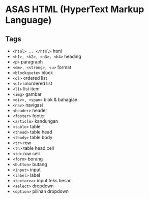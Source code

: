 # ASAS HTML (HyperText Markup Language)

## Tags
- `<html> .. </html>` html
- `<h1>, <h2>, <h3>, <h4>` heading
- `<p>` paragraph
- `<em>, <strong>, <u>` format
- `<blockquote>` block
- `<ol>` ordered list
- `<ul>` unordered list
- `<li>` list item
- `<img>` gambar
- `<div>, <span>` blok & bahagian
- `<nav>` navigasi
- `<header>` header
- `<footer>` footer
- `<article>` kandungan
- `<table>` table
- `<thead>` table head
- `<tbody>` table body
- `<tr>` row
- `<th>` table head cell
- `<td>` row cell
- `<form>` borang
- `<button>` butang
- `<input>` input
- `<label>` label
- `<textarea>` input teks besar
- `<select>` dropdown
- `<option>` pilihan dropdown
